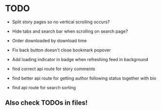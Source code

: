 # TODO

 - Split story pages so no vertical scrolling occurs?
 - Hide tabs and search bar when scrolling on search page?

 - Order downloaded by download time
 - Fix back button doesn't close bookmark popover
 - Add loading indicator in badge when refreshing feed in background

 - find correct api route for story comments
 - find better api route for getting author following status together with bio
 - find api route for search sorting


## Also check TODOs in files!